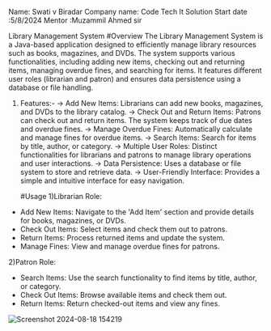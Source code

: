 Name: Swati v Biradar
Company name: Code Tech It Solution 
Start date :5/8/2024
Mentor :Muzammil Ahmed sir



Library Management System
#Overview
The Library Management System is a Java-based application designed to efficiently manage library resources such as books, magazines, and DVDs.
The system supports various functionalities, including adding new items, checking out and returning items, managing overdue fines, and searching for items.
It features different user roles (librarian and patron) and ensures data persistence using a database or file handling.

1) Features:-
-> Add New Items: Librarians can add new books, magazines, and DVDs to the library catalog.
-> Check Out and Return Items: Patrons can check out and return items. The system keeps track of due dates and overdue fines.
-> Manage Overdue Fines: Automatically calculate and manage fines for overdue items.
-> Search Items: Search for items by title, author, or category.
-> Multiple User Roles: Distinct functionalities for librarians and patrons to manage library operations and user interactions.
-> Data Persistence: Uses a database or file system to store and retrieve data.
-> User-Friendly Interface: Provides a simple and intuitive interface for easy navigation.

   #Usage
1)Librarian Role:
* Add New Items: Navigate to the 'Add Item' section and provide details for books, magazines, or DVDs.
* Check Out Items: Select items and check them out to patrons.
* Return Items: Process returned items and update the system.
* Manage Fines: View and manage overdue fines for patrons.

2)Patron Role:
* Search Items: Use the search functionality to find items by title, author, or category.
* Check Out Items: Browse available items and check them out.
* Return Items: Return checked-out items and view any fines.

![Screenshot 2024-08-18 154219](https://github.com/user-attachments/assets/1e782ab9-a7ae-4ee6-8897-eeb9cf2e9d08)

  

